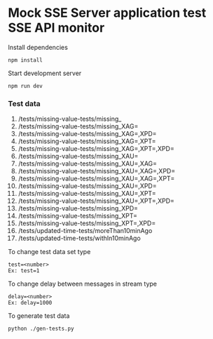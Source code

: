 # Mock SSE Server application test SSE API monitor 

Install dependencies

```shell
npm install
```

Start development server
```shell
npm run dev
```

### Test data


1. /tests/missing-value-tests/missing_
2. /tests/missing-value-tests/missing_XAG=
3. /tests/missing-value-tests/missing_XAG=,XPD=
4. /tests/missing-value-tests/missing_XAG=,XPT=
5. /tests/missing-value-tests/missing_XAG=,XPT=,XPD=
6. /tests/missing-value-tests/missing_XAU=
7. /tests/missing-value-tests/missing_XAU=,XAG=
8. /tests/missing-value-tests/missing_XAU=,XAG=,XPD=
9. /tests/missing-value-tests/missing_XAU=,XAG=,XPT=
10. /tests/missing-value-tests/missing_XAU=,XPD=
11. /tests/missing-value-tests/missing_XAU=,XPT=
12. /tests/missing-value-tests/missing_XAU=,XPT=,XPD=
13. /tests/missing-value-tests/missing_XPD=
14. /tests/missing-value-tests/missing_XPT=
15. /tests/missing-value-tests/missing_XPT=,XPD=
16. /tests/updated-time-tests/moreThan10minAgo
17. /tests/updated-time-tests/withIn10minAgo


To change test data set type

```shell
test=<number>
Ex: test=1
```


To change delay between messages in stream type

```shell
delay=<number>
Ex: delay=1000
```


To generate test data

```shell
python ./gen-tests.py
```